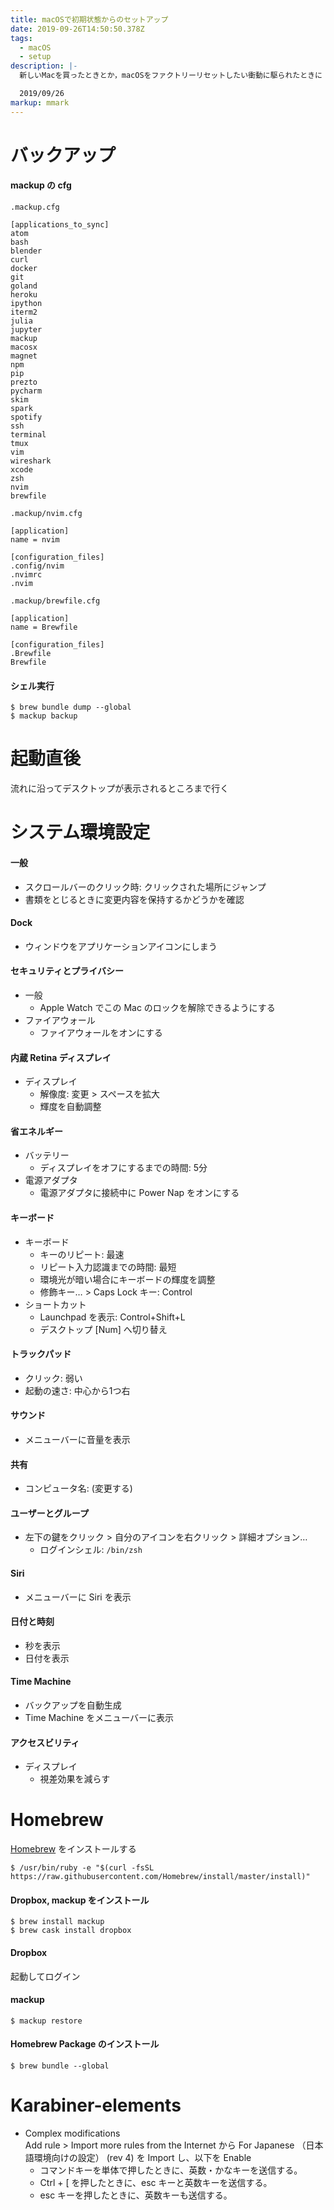 ```yaml
---
title: macOSで初期状態からのセットアップ
date: 2019-09-26T14:50:50.378Z
tags:
  - macOS
  - setup
description: |-
  新しいMacを買ったときとか，macOSをファクトリーリセットしたい衝動に駆られたときに

  2019/09/26
markup: mmark
---
```

# バックアップ

#### mackup の cfg

`.mackup.cfg`  

```
[applications_to_sync]
atom
bash
blender
curl
docker
git
goland
heroku
ipython
iterm2
julia
jupyter
mackup
macosx
magnet
npm
pip
prezto
pycharm
skim
spark
spotify
ssh
terminal
tmux
vim
wireshark
xcode
zsh
nvim
brewfile
```

`.mackup/nvim.cfg`

```
[application]
name = nvim

[configuration_files]
.config/nvim
.nvimrc
.nvim
```

`.mackup/brewfile.cfg`

```
[application]
name = Brewfile

[configuration_files]
.Brewfile
Brewfile
```

#### シェル実行

```shell
$ brew bundle dump --global
$ mackup backup
```

# 起動直後

流れに沿ってデスクトップが表示されるところまで行く

# システム環境設定

#### 一般

* スクロールバーのクリック時: クリックされた場所にジャンプ  
* 書類をとじるときに変更内容を保持するかどうかを確認  

#### Dock

* ウィンドウをアプリケーションアイコンにしまう

#### セキュリティとプライバシー

* 一般
  * Apple Watch でこの Mac のロックを解除できるようにする
* ファイアウォール
  * ファイアウォールをオンにする

#### 内蔵 Retina ディスプレイ

* ディスプレイ
  * 解像度: 変更 > スペースを拡大
  * 輝度を自動調整

#### 省エネルギー

* バッテリー
  * ディスプレイをオフにするまでの時間: 5分
* 電源アダプタ
  * 電源アダプタに接続中に Power Nap をオンにする

#### キーボード

* キーボード
  * キーのリピート: 最速
  * リピート入力認識までの時間: 最短
  * 環境光が暗い場合にキーボードの輝度を調整
  * 修飾キー… > Caps Lock キー: Control
* ショートカット
  * Launchpad を表示: Control+Shift+L
  * デスクトップ \[Num] へ切り替え

#### トラックパッド

* クリック: 弱い
* 起動の速さ: 中心から1つ右

#### サウンド

* メニューバーに音量を表示

#### 共有

* コンピュータ名: (変更する)

#### ユーザーとグループ

 - 左下の鍵をクリック > 自分のアイコンを右クリック > 詳細オプション… 
   - ログインシェル: `/bin/zsh`

#### Siri

* メニューバーに Siri を表示

#### 日付と時刻

* 秒を表示
* 日付を表示

#### Time Machine

* バックアップを自動生成
* Time Machine をメニューバーに表示

#### アクセスビリティ

* ディスプレイ
  * 視差効果を減らす



# Homebrew

[Homebrew](https://brew.sh/) をインストールする  

```shell
$ /usr/bin/ruby -e "$(curl -fsSL https://raw.githubusercontent.com/Homebrew/install/master/install)"
```

#### Dropbox, mackup をインストール

```shell
$ brew install mackup
$ brew cask install dropbox
```

#### Dropbox

起動してログイン

#### mackup

```shell
$ mackup restore
```

#### Homebrew Package のインストール

```shell
$ brew bundle --global
```

# Karabiner-elements
 - Complex modifications  
Add rule > Import more rules from the Internet から
For Japanese （日本語環境向けの設定） (rev 4)
を Import し、以下を Enable
   - コマンドキーを単体で押したときに、英数・かなキーを送信する。
   - Ctrl + [ を押したときに、esc キーと英数キーを送信する。
   - esc キーを押したときに、英数キーも送信する。  
